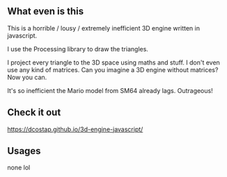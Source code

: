 ## What even is this

This is a horrible / lousy / extremely inefficient 3D engine written in javascript.

I use the Processing library to draw the triangles. 

I project every triangle to the 3D space using maths and stuff. I don't even use any kind of matrices. Can you imagine a 3D engine without matrices? Now you can.

It's so inefficient the Mario model from SM64 already lags. Outrageous!

## Check it out

https://dcostap.github.io/3d-engine-javascript/

## Usages

none lol
